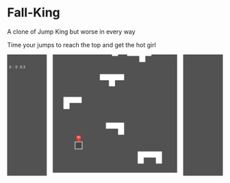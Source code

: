 # Fall-King

A clone of Jump King but worse in every way

Time your jumps to reach the top and get the hot girl

![img1](screenshot-1.png)
